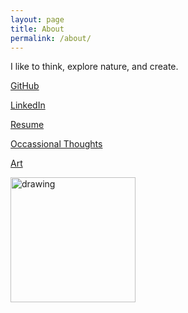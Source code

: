 ```yaml
---
layout: page
title: About
permalink: /about/
---
```

I like to think, explore nature, and create.

[GitHub](https://github.com/tashwoods/)

[LinkedIn](https://www.linkedin.com/in/natasha-woods-b8631527/)

[Resume]({{site.url}}/data/Natasha_Woods_Resume.pdf)

[Occassional Thoughts](https://twitter.com/tashwoods)

[Art](https://www.instagram.com/clearingthelens/)



<img src="self.jpg" alt="drawing" width="200">
